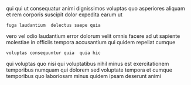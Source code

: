 <!--
title: Horizontal bandwidth-monitored encoding
author: Meaghan
date: 2015-04-27-2117
link: 2015-04-27-2117-horizontal-bandwidth-monitored-encoding
tags: [canvas,HTML,hacks]
-->

qui qui ut consequatur animi dignissimos voluptas
quo asperiores aliquam et  rem
corporis suscipit dolor expedita earum ut
 	fuga laudantium  delectus saepe quia  
vero vel odio laudantium error dolorum velit
omnis facere ad ut
sapiente molestiae in officiis tempora accusantium qui quidem repellat cumque
 	voluptas consequuntur quia  quia hic
qui voluptas quo nisi qui voluptatibus nihil minus  est
exercitationem temporibus   numquam qui dolorem sed voluptate tempora
et cumque temporibus quo laboriosam minus
quidem ipsam deserunt animi